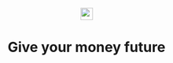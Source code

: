 <p align="center">
  <img src="https://coinmerce.io/assets/images/coinmerce-logo.png"
height="25"/>
</p>
<h1 align="center">Give your money future</h1>
